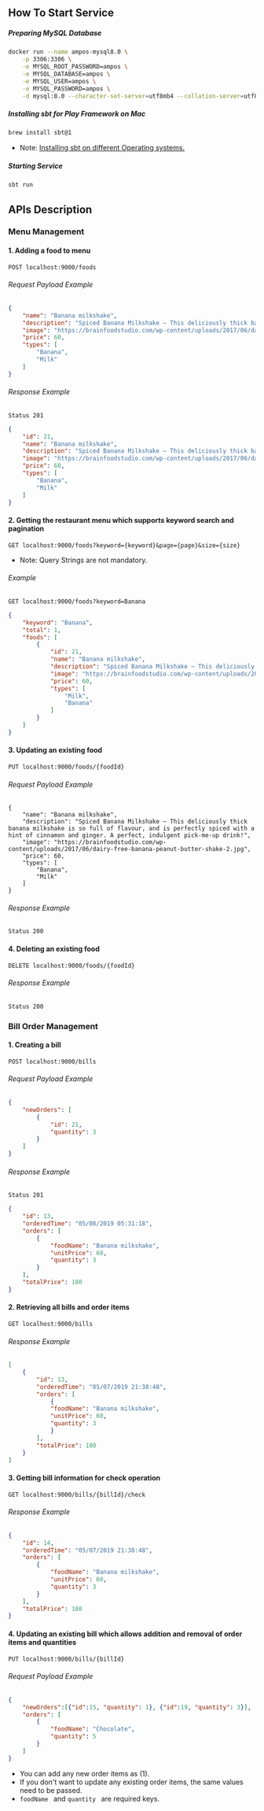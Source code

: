 ## How To Start Service

##### Preparing MySQL Database
```bash
docker run --name ampos-mysql8.0 \
	-p 3306:3306 \
	-e MYSQL_ROOT_PASSWORD=ampos \
	-e MYSQL_DATABASE=ampos \
	-e MYSQL_USER=ampos \
	-e MYSQL_PASSWORD=ampos \
	-d mysql:8.0 --character-set-server=utf8mb4 --collation-server=utf8mb4_unicode_ci
```
##### Installing sbt for Play Framework on Mac
```bash
brew install sbt@1
```
* Note: [Installing sbt on different Operating systems.](https://www.scala-sbt.org/1.0/docs/Setup.html)

##### Starting Service
```bash
sbt run
```

## APIs Description
### Menu Management

#### 1. Adding a food to menu
```
POST localhost:9000/foods
```
###### Request Payload Example
```json
{
    "name": "Banana milkshake",
    "description": "Spiced Banana Milkshake – This deliciously thick banana milkshake is so full of flavour, and is perfectly spiced with a hint of cinnamon and ginger. A perfect, indulgent pick-me-up drink!",
    "image": "https://brainfoodstudio.com/wp-content/uploads/2017/06/dairy-free-banana-peanut-butter-shake-2.jpg",
    "price": 60,
    "types": [
        "Banana",
        "Milk"
    ]
}
```
###### Response Example
```
Status 201
```
```json
{
    "id": 21,
    "name": "Banana milkshake",
    "description": "Spiced Banana Milkshake – This deliciously thick banana milkshake is so full of flavour, and is perfectly spiced with a hint of cinnamon and ginger. A perfect, indulgent pick-me-up drink!",
    "image": "https://brainfoodstudio.com/wp-content/uploads/2017/06/dairy-free-banana-peanut-butter-shake-2.jpg",
    "price": 60,
    "types": [
        "Banana",
        "Milk"
    ]
}
```

#### 2. Getting the restaurant menu which supports keyword search and pagination
```
GET localhost:9000/foods?keyword={keyword}&page={page}&size={size}
```
* Note: Query Strings are not mandatory.

###### Example
```
GET localhost:9000/foods?keyword=Banana
```
```json
{
    "keyword": "Banana",
    "total": 1,
    "foods": [
        {
            "id": 21,
            "name": "Banana milkshake",
            "description": "Spiced Banana Milkshake – This deliciously thick banana milkshake is so full of flavour, and is perfectly spiced with a hint of cinnamon and ginger. A perfect, indulgent pick-me-up drink!",
            "image": "https://brainfoodstudio.com/wp-content/uploads/2017/06/dairy-free-banana-peanut-butter-shake-2.jpg",
            "price": 60,
            "types": [
                "Milk",
                "Banana"
            ]
        }
    ]
}
```
#### 3. Updating an existing food
```
PUT localhost:9000/foods/{foodId}
```
###### Request Payload Example
```
{
    "name": "Banana milkshake",
    "description": "Spiced Banana Milkshake – This deliciously thick banana milkshake is so full of flavour, and is perfectly spiced with a hint of cinnamon and ginger. A perfect, indulgent pick-me-up drink!",
    "image": "https://brainfoodstudio.com/wp-content/uploads/2017/06/dairy-free-banana-peanut-butter-shake-2.jpg",
    "price": 60,
    "types": [
        "Banana",
        "Milk"
    ]
}
```
###### Response Example
```
Status 200
```
#### 4. Deleting an existing food
``` 
DELETE localhost:9000/foods/{foodId}
```
###### Response Example
```
Status 200
```
### Bill Order Management
#### 1. Creating a bill
```
POST localhost:9000/bills
```
###### Request Payload Example
```json
{
    "newOrders": [
        {
            "id": 21,
            "quantity": 3
        }
    ]
}
```
###### Response Example
```
Status 201
```
```json
{
    "id": 13,
    "orderedTime": "05/08/2019 05:31:18",
    "orders": [
        {
            "foodName": "Banana milkshake",
            "unitPrice": 60,
            "quantity": 3
        }
    ],
    "totalPrice": 180
}
```
#### 2. Retrieving all bills and order items
```
GET localhost:9000/bills
```
###### Response Example
```json
[
    {
        "id": 13,
        "orderedTime": "05/07/2019 21:38:48",
        "orders": [
            {
            "foodName": "Banana milkshake",
            "unitPrice": 60,
            "quantity": 3
            }
        ],
        "totalPrice": 180
    }
]
```
#### 3. Getting bill information for check operation
```
GET localhost:9000/bills/{billId}/check
```
###### Response Example

```json
{
    "id": 14,
    "orderedTime": "05/07/2019 21:38:48",
    "orders": [
        {
            "foodName": "Banana milkshake",
            "unitPrice": 60,
            "quantity": 3
        }
    ],
    "totalPrice": 180
}
```

#### 4. Updating an existing bill which allows addition and removal of order items and quantities
```
PUT localhost:9000/bills/{billId}
```
###### Request Payload Example
```json
{
    "newOrders":[{"id":15, "quantity": 1}, {"id":19, "quantity": 3}],
    "orders": [
        {
            "foodName": "Chocolate",
            "quantity": 5
        }
    ]
}
```
* You can add any new order items as (1).
* If you don't want to update any existing order items, the same values need to be passed.
* `foodName ` and `quantity ` are required keys.
